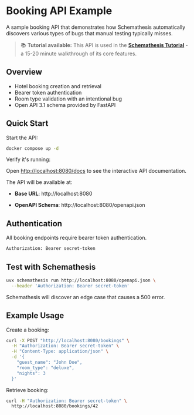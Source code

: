 # Booking API Example

A sample booking API that demonstrates how Schemathesis automatically discovers various types of bugs that manual testing typically misses.

> 📚 **Tutorial available:** This API is used in the **[Schemathesis Tutorial](../../docs/tutorial.md)** - a 15-20 minute walkthrough of its core features.

## Overview

- Hotel booking creation and retrieval
- Bearer token authentication
- Room type validation with an intentional bug
- Open API 3.1 schema provided by FastAPI

## Quick Start

Start the API:
```bash
docker compose up -d
```

Verify it's running:

Open [http://localhost:8080/docs](http://localhost:8080/docs) to see the interactive API documentation.

The API will be available at:

- **Base URL**: http://localhost:8080

- **OpenAPI Schema**: http://localhost:8080/openapi.json

## Authentication

All booking endpoints require bearer token authentication.

```bash
Authorization: Bearer secret-token
```

## Test with Schemathesis

```bash
uvx schemathesis run http://localhost:8080/openapi.json \
  --header 'Authorization: Bearer secret-token'
```

Schemathesis will discover an edge case that causes a 500 error.

## Example Usage

Create a booking:
```bash
curl -X POST "http://localhost:8080/bookings" \
  -H "Authorization: Bearer secret-token" \
  -H "Content-Type: application/json" \
  -d '{
    "guest_name": "John Doe",
    "room_type": "deluxe",
    "nights": 3
  }'
```

Retrieve booking:
```bash
curl -H "Authorization: Bearer secret-token" \
  http://localhost:8080/bookings/42
```

